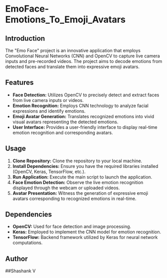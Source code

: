 # EmoFace-Emotions_To_Emoji_Avatars

## Introduction

The "Emo Face" project is an innovative application that employs Convolutional Neural Networks (CNN) and OpenCV to capture live camera inputs and pre-recorded videos. The project aims to decode emotions from detected faces and translate them into expressive emoji avatars.

## Features

* **Face Detection:** Utilizes OpenCV to precisely detect and extract faces from live camera inputs or videos.
* **Emotion Recognition:** Employs CNN technology to analyze facial expressions and identify emotions.
* **Emoji Avatar Generation:** Translates recognized emotions into vivid visual avatars representing the detected emotions.
* **User Interface:** Provides a user-friendly interface to display real-time emotion recognition and corresponding avatars.

## Usage

1. **Clone Repository:** Clone the repository to your local machine.
2. **Install Dependencies:** Ensure you have the required libraries installed (OpenCV, Keras, TensorFlow, etc.).
3. **Run Application:** Execute the main script to launch the application.
4. **Face Emotion Detection:** Observe the live emotion recognition displayed through the webcam or uploaded videos.
5. **Avatar Presentation:** Witness the generation of expressive emoji avatars corresponding to recognized emotions in real-time.

## Dependencies

* **OpenCV:** Used for face detection and image processing.
* **Keras:** Employed to implement the CNN model for emotion recognition.
* **TensorFlow:** Backend framework utilized by Keras for neural network computations.

## Author

##Shashank V
